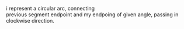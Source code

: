 i represent a circular arc, connecting  previous segment endpoint and my endpoingof given angle, passing in clockwise direction.